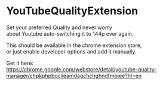 # YouTubeQualityExtension

Set your preferred Quality and never worry  
about Youtube auto-switching it to 144p ever again.

This should be available in the chrome extension store,  
or just enable developer options and add it manually.  

Get it here:  
https://chrome.google.com/webstore/detail/youtube-quality-manager/chpkphpboclieamdagchchghndfmbiee?hl=en
